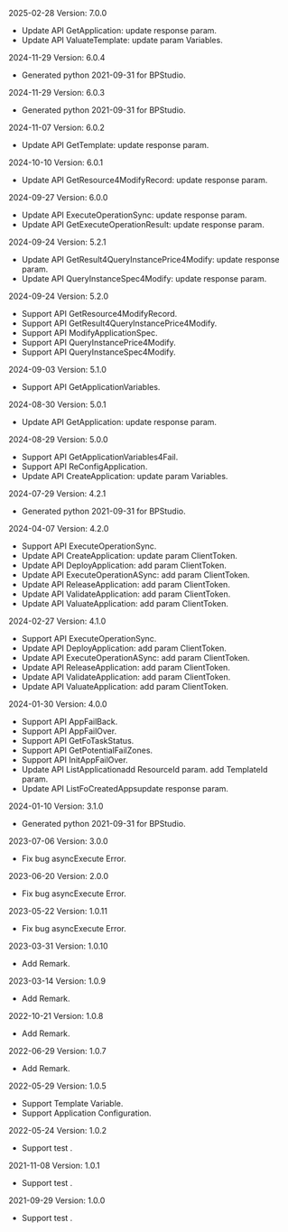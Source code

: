 2025-02-28 Version: 7.0.0
- Update API GetApplication: update response param.
- Update API ValuateTemplate: update param Variables.


2024-11-29 Version: 6.0.4
- Generated python 2021-09-31 for BPStudio.

2024-11-29 Version: 6.0.3
- Generated python 2021-09-31 for BPStudio.

2024-11-07 Version: 6.0.2
- Update API GetTemplate: update response param.


2024-10-10 Version: 6.0.1
- Update API GetResource4ModifyRecord: update response param.


2024-09-27 Version: 6.0.0
- Update API ExecuteOperationSync: update response param.
- Update API GetExecuteOperationResult: update response param.


2024-09-24 Version: 5.2.1
- Update API GetResult4QueryInstancePrice4Modify: update response param.
- Update API QueryInstanceSpec4Modify: update response param.


2024-09-24 Version: 5.2.0
- Support API GetResource4ModifyRecord.
- Support API GetResult4QueryInstancePrice4Modify.
- Support API ModifyApplicationSpec.
- Support API QueryInstancePrice4Modify.
- Support API QueryInstanceSpec4Modify.


2024-09-03 Version: 5.1.0
- Support API GetApplicationVariables.


2024-08-30 Version: 5.0.1
- Update API GetApplication: update response param.


2024-08-29 Version: 5.0.0
- Support API GetApplicationVariables4Fail.
- Support API ReConfigApplication.
- Update API CreateApplication: update param Variables.


2024-07-29 Version: 4.2.1
- Generated python 2021-09-31 for BPStudio.

2024-04-07 Version: 4.2.0
- Support API ExecuteOperationSync.
- Update API CreateApplication: update param ClientToken.
- Update API DeployApplication: add param ClientToken.
- Update API ExecuteOperationASync: add param ClientToken.
- Update API ReleaseApplication: add param ClientToken.
- Update API ValidateApplication: add param ClientToken.
- Update API ValuateApplication: add param ClientToken.


2024-02-27 Version: 4.1.0
- Support API ExecuteOperationSync.
- Update API DeployApplication: add param ClientToken.
- Update API ExecuteOperationASync: add param ClientToken.
- Update API ReleaseApplication: add param ClientToken.
- Update API ValidateApplication: add param ClientToken.
- Update API ValuateApplication: add param ClientToken.


2024-01-30 Version: 4.0.0
- Support API AppFailBack.
- Support API AppFailOver.
- Support API GetFoTaskStatus.
- Support API GetPotentialFailZones.
- Support API InitAppFailOver.
- Update API ListApplicationadd ResourceId param.
add TemplateId param.
- Update API ListFoCreatedAppsupdate response param.


2024-01-10 Version: 3.1.0
- Generated python 2021-09-31 for BPStudio.

2023-07-06 Version: 3.0.0
- Fix bug asyncExecute Error.

2023-06-20 Version: 2.0.0
- Fix bug asyncExecute Error.

2023-05-22 Version: 1.0.11
- Fix bug asyncExecute Error.

2023-03-31 Version: 1.0.10
- Add Remark.

2023-03-14 Version: 1.0.9
- Add Remark.

2022-10-21 Version: 1.0.8
- Add Remark.

2022-06-29 Version: 1.0.7
- Add Remark.

2022-05-29 Version: 1.0.5
- Support Template Variable.
- Support Application Configuration.

2022-05-24 Version: 1.0.2
- Support test .

2021-11-08 Version: 1.0.1
- Support test .

2021-09-29 Version: 1.0.0
- Support test .

